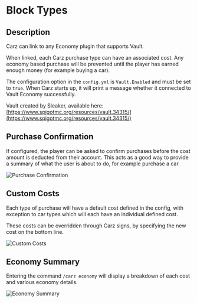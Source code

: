 Block Types
======

## Description

Carz can link to any Economy plugin that supports Vault.

When linked, each Carz purchase type can have an associated cost. Any economy based purchase will be prevented until the player has earned enough money (for example buying a car).

The configuration option in the `config.yml` is `Vault.Enabled` and must be set to `true`. When Carz starts up, it will print a message whether it connected to Vault Economy successfully.

Vault created by Sleaker, available here: [https://www.spigotmc.org/resources/vault.34315/](https://www.spigotmc.org/resources/vault.34315/)

## Purchase Confirmation

If configured, the player can be asked to confirm purchases before the cost amount is deducted from their account. This acts as a good way to provide a summary of what the user is about to do, for example purchase a car.

![Purchase Confirmation](https://i.imgur.com/l8d6LT2.png "Purchase Confirmation")

## Custom Costs

Each type of purchase will have a default cost defined in the config, with exception to car types which will each have an individual defined cost.

These costs can be overridden through Carz signs, by specifying the new cost on the bottom line.

![Custom Costs](https://i.imgur.com/xOAh7Ce.png "Custom Costs")

## Economy Summary

Entering the command `/carz economy` will display a breakdown of each cost and various economy details.

![Economy Summary](https://i.imgur.com/fVQekYD.png "Economy Summary")
